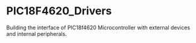 # PIC18F4620_Drivers
Building the interface of PIC18f4620 Microcontroller with external devices and internal peripherals.
